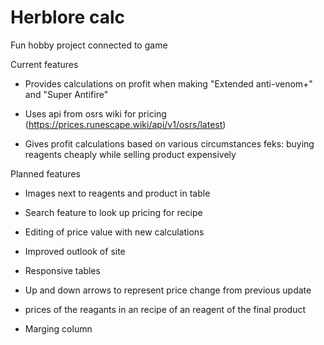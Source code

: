 # Herblore calc

Fun hobby project connected to game

Current features

- Provides calculations on profit when making "Extended anti-venom+" and "Super Antifire"

- Uses api from osrs wiki for pricing (https://prices.runescape.wiki/api/v1/osrs/latest)

- Gives profit calculations based on various circumstances feks: buying reagents cheaply while selling product expensively

Planned features

- Images next to reagents and product in table

- Search feature to look up pricing for recipe

- Editing of price value with new calculations

- Improved outlook of site

- Responsive tables

- Up and down arrows to represent price change from previous update

- prices of the reagants in an recipe of an reagent of the final product

- Marging column
